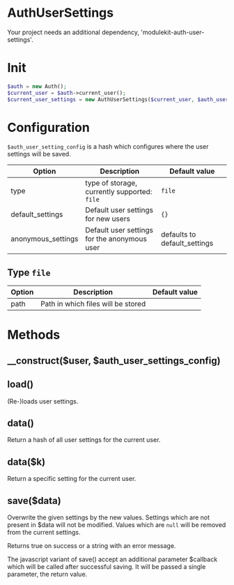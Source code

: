 AuthUserSettings
================
Your project needs an additional dependency, 'modulekit-auth-user-settings'.

Init
====
```php
$auth = new Auth();
$current_user = $auth->current_user();
$current_user_settings = new AuthUserSettings($current_user, $auth_user_settings_config);
```

Configuration
=============
`$auth_user_setting_config` is a hash which configures where the user settings will be saved.

Option     | Description | Default value
-----------|-------------|-----------------
type       | type of storage, currently supported: `file` | `file`
default_settings    | Default user settings for new users | `{}`
anonymous_settings  | Default user settings for the anonymous user | defaults to default_settings

Type `file`
-----------
Option     | Description | Default value
-----------|-------------|-----------------
path       | Path in which files will be stored |

Methods
=======
__construct($user, $auth_user_settings_config)
---------------------------------------------

load()
------
(Re-)loads user settings.

data()
------
Return a hash of all user settings for the current user.

data($k)
--------
Return a specific setting for the current user.

save($data)
-----------
Overwrite the given settings by the new values. Settings which are not present in $data will not be modified. Values which are `null` will be removed from the current settings.

Returns true on success or a string with an error message.

The javascript variant of save() accept an additional parameter $callback which will be called after successful saving. It will be passed a single parameter, the return value.
